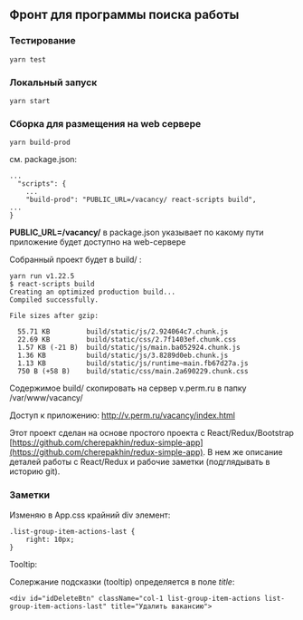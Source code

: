 ## Фронт для программы поиска работы

### Тестирование

````shell
yarn test
````

### Локальный запуск

````shell
yarn start
````

### Сборка для размещения на web сервере

````shell
yarn build-prod
````
см. package.json:

````shell
...
  "scripts": {
    ...
    "build-prod": "PUBLIC_URL=/vacancy/ react-scripts build",
...
}
````

__PUBLIC_URL=/vacancy/__ в package.json указывает по какому пути приложение будет доступно на web-сервере

Собранный проект будет в build/ :

````shell
yarn run v1.22.5
$ react-scripts build
Creating an optimized production build...
Compiled successfully.

File sizes after gzip:

  55.71 KB         build/static/js/2.924064c7.chunk.js
  22.69 KB         build/static/css/2.7f1403ef.chunk.css
  1.57 KB (-21 B)  build/static/js/main.ba052924.chunk.js
  1.36 KB          build/static/js/3.8289d0eb.chunk.js
  1.13 KB          build/static/js/runtime~main.fb67d27a.js
  750 B (+58 B)    build/static/css/main.2a690229.chunk.css

````

Содержимое build/ скопировать на сервер v.perm.ru в папку /var/www/vacancy/

Доступ к приложению: http://v.perm.ru/vacancy/index.html

Этот проект сделан на основе простого проекта с React/Redux/Bootstrap [https://github.com/cherepakhin/redux-simple-app](https://github.com/cherepakhin/redux-simple-app). В нем же описание деталей работы с React/Redux и рабочие заметки (подглядывать в историю git).


### Заметки

Изменяю в App.css крайний div элемент:

````shell
.list-group-item-actions-last {
    right: 10px;
}
````

Tooltip:

Солержание подсказки (tooltip) определяется  в поле _title_:

````shell
<div id="idDeleteBtn" className="col-1 list-group-item-actions list-group-item-actions-last" title="Удалить вакансию">
````

